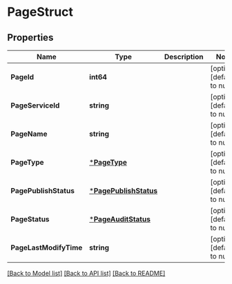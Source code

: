 # PageStruct

## Properties
Name | Type | Description | Notes
------------ | ------------- | ------------- | -------------
**PageId** | **int64** |  | [optional] [default to null]
**PageServiceId** | **string** |  | [optional] [default to null]
**PageName** | **string** |  | [optional] [default to null]
**PageType** | [***PageType**](PageType.md) |  | [optional] [default to null]
**PagePublishStatus** | [***PagePublishStatus**](PagePublishStatus.md) |  | [optional] [default to null]
**PageStatus** | [***PageAuditStatus**](PageAuditStatus.md) |  | [optional] [default to null]
**PageLastModifyTime** | **string** |  | [optional] [default to null]

[[Back to Model list]](../README.md#documentation-for-models) [[Back to API list]](../README.md#documentation-for-api-endpoints) [[Back to README]](../README.md)


